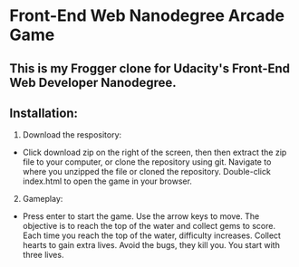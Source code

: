 # Front-End Web Nanodegree Arcade Game

## This is my Frogger clone for Udacity's Front-End Web Developer Nanodegree.

## Installation:
1. Download the respository: 
+ Click download zip on the right of the screen, then then extract the zip file to your computer, or clone the repository using git.
Navigate to where you unzipped the file or cloned the repository.
Double-click index.html to open the game in your browser.
2. Gameplay:
+ Press enter to start the game.
Use the arrow keys to move.
The objective is to reach the top of the water and collect gems to score.
Each time you reach the top of the water, difficulty increases.
Collect hearts to gain extra lives.
Avoid the bugs, they kill you. You start with three lives.

